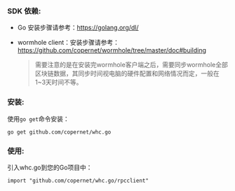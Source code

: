 ### SDK 依赖:

- Go 安装步骤请参考：https://golang.org/dl/

- wormhole client：安装步骤请参考：https://github.com/copernet/wormhole/tree/master/doc#building

  > 需要注意的是在安装完wormhole客户端之后，需要同步wormhole全部区块链数据，其同步时间视电脑的硬件配置和网络情况而定，一般在1~3天时间不等。

### 安装:

使用`go get`命令安装：

 ```
go get github.com/copernet/whc.go
 ```

### 使用:

引入whc.go到您的Go项目中：

```
import "github.com/copernet/whc.go/rpcclient"
```

